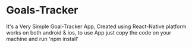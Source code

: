 # Goals-Tracker
It's a Very Simple Goal-Tracker App, 
Created using React-Native platform works on both android & ios, 
to use App just copy the code on your machine and run 'npm install'
